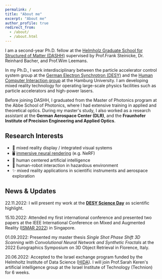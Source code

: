 ```yaml
---
permalink: /
title: "About me"
excerpt: "About me"
author_profile: true
redirect_from: 
  - /about/
  - /about.html
---
```


I am a second-year Ph.D. fellow at the [Helmholz Graduate School for Structured of Matter (DASHH)](https://www.dashh.org/) supervised by Prof.Frank Steinicke, Dr. Reinhard Bacher, and Prof.Wim Leemans. 

In my Ph.D., I work interdisciplinary between the particle accelerator control system group at the [German Electron Synchrotron (DESY)](https://www.desy.de/) and the [Human Computer Interaction group](https://www.inf.uni-hamburg.de/en/inst/ab/hci/people.html) at the Hamburg University. I am developing mixed reality technology for operating large-scale physics facilities such as particle accelerators and high-power lasers.


Before joining DASHH, I graduated from the Master of Photonics program at the Abbe School of Photonics, where I had extensive training in applied and theoretical optics. During my master's study, I also worked as a research assistant at the **German Aerospace Center (DLR)**, and the **Fraunhofer Institute of Precision Engineering and Applied Optics**.

Research Interests
--------

- 🥽 mixed reality display / integrated visual systems
- 🖥️ [immersive neural rendering](https://github.com/uhhhci/immersive-ngp) (e.g. NeRF)
- 🧩 human centered artificial intelligence
- 🤖 human-robot interaction in hazardous environment
- ✨ mixed reality applications in scientific instruments and aerospace exploration 


News & Updates
--------

22.11.2022: I will present my work at the **[DESY Science Day](https://indico.desy.de/event/36442/)** as scientific highlight.

15.10.2022: Attended my first international conference and presented two papers at the IEEE International Conference on Mixed and Augmented Reality ([ISMAR 2022](https://ismar2022.org/)) in Singapore.

01.09.2022: Presented my master thesis *Single Shot Phase Shift 3D Scanning with Convolutional Neural Network and Synthetic Fractals* at the 2022 Eurographics Symposium on 3D Object Retrieval in Florence, Italy.

20.06.2022: Accepted to the Israel exchange program funded by the Helmholtz Institute of Data Science ([HIDA](https://www.helmholtz-hida.de/en/new-horizons/israel-exchange-program/)). I will join Prof.Sarah Keren's artificial intelligence group at the Israel Institute of Technology (Technion) for 6 weeks. 